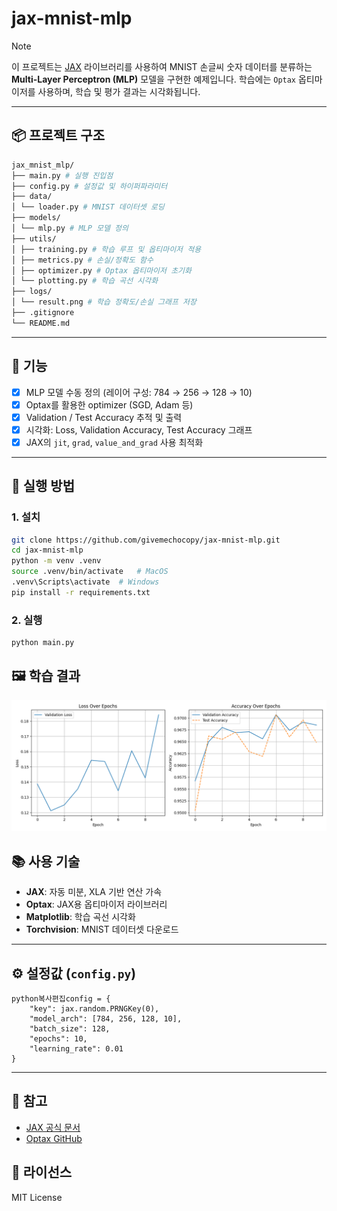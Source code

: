 # jax-mnist-mlp

> [!NOTE]  
> 이 프로젝트는 [JAX](https://github.com/google/jax) 라이브러리를 사용하여 MNIST 손글씨 숫자 데이터를 분류하는 **Multi-Layer Perceptron (MLP)** 모델을 구현한 예제입니다. 학습에는 `Optax` 옵티마이저를 사용하며, 학습 및 평가 결과는 시각화됩니다.

---

## 📦 프로젝트 구조

```bash
jax_mnist_mlp/
├── main.py # 실행 진입점
├── config.py # 설정값 및 하이퍼파라미터
├── data/
│ └── loader.py # MNIST 데이터셋 로딩
├── models/
│ └── mlp.py # MLP 모델 정의
├── utils/
│ ├── training.py # 학습 루프 및 옵티마이저 적용
│ ├── metrics.py # 손실/정확도 함수
│ ├── optimizer.py # Optax 옵티마이저 초기화
│ └── plotting.py # 학습 곡선 시각화
├── logs/
│ └── result.png # 학습 정확도/손실 그래프 저장
├── .gitignore
└── README.md
```

---

## 🧪 기능

- [x] MLP 모델 수동 정의 (레이어 구성: 784 → 256 → 128 → 10)
- [x] Optax를 활용한 optimizer (SGD, Adam 등)
- [x] Validation / Test Accuracy 추적 및 출력
- [x] 시각화: Loss, Validation Accuracy, Test Accuracy 그래프
- [x] JAX의 `jit`, `grad`, `value_and_grad` 사용 최적화

---

## 🚀 실행 방법

### 1. 설치

```bash
git clone https://github.com/givemechocopy/jax-mnist-mlp.git
cd jax-mnist-mlp
python -m venv .venv
source .venv/bin/activate	# MacOS 
.venv\Scripts\activate 	# Windows
pip install -r requirements.txt
```

### 2. 실행

```bash
python main.py
```

## 🖼️ 학습 결과

![model val&test visualization](./logs/result.png)

## 📚 사용 기술

-   **JAX**: 자동 미분, XLA 기반 연산 가속
-   **Optax**: JAX용 옵티마이저 라이브러리
-   **Matplotlib**: 학습 곡선 시각화
-   **Torchvision**: MNIST 데이터셋 다운로드

------

## ⚙️ 설정값 (`config.py`)

```
python복사편집config = {
    "key": jax.random.PRNGKey(0),
    "model_arch": [784, 256, 128, 10],
    "batch_size": 128,
    "epochs": 10,
    "learning_rate": 0.01
}
```

------

## 📌 참고

-   [JAX 공식 문서](https://jax.readthedocs.io)
-   [Optax GitHub](https://github.com/deepmind/optax)

## 📜 라이선스

MIT License